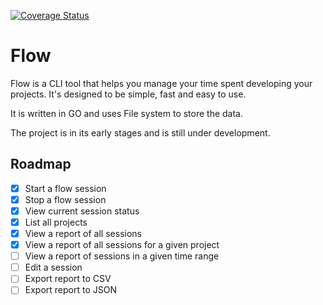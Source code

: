 [![Coverage Status](https://coveralls.io/repos/github/TristanSch1/flow/badge.svg?branch=main)](https://coveralls.io/github/TristanSch1/flow?branch=main)

# Flow

Flow is a CLI tool that helps you manage your time spent developing your projects. It's designed to be simple, fast and easy to use.

It is written in GO and uses File system to store the data.

The project is in its early stages and is still under development.

## Roadmap

- [x] Start a flow session
- [x] Stop a flow session
- [x] View current session status
- [x] List all projects
- [x] View a report of all sessions
- [x] View a report of all sessions for a given project
- [ ] View a report of sessions in a given time range
- [ ] Edit a session
- [ ] Export report to CSV
- [ ] Export report to JSON
